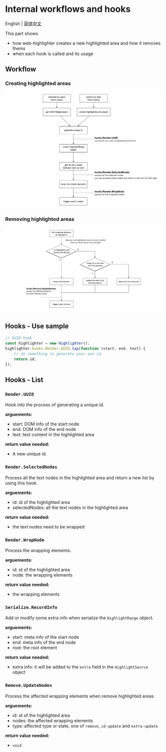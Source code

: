 # Internal workflows and hooks

English | [简体中文](./ADVANCE.zh_CN.md)

This part shows

- how web-highlighter creates a new highlighted area and how it removes thems
- when each hook is called and its usage

## Workflow

### Creating highlighted areas

![create highlighted areas](./img/create-flow.jpg)

### Removing highlighted areas

![removie highlighted areas](./img/remove-flow.jpg)

## Hooks - Use sample

```JavaScript
// UUID hook
const highlighter = new Highlighter();
highlighter.hooks.Render.UUID.tap(function (start, end, text) {
    // do something to generate your own id
    return id;
});
```

## Hooks - List

### `Render.UUID`

Hook into the process of generating a unique id.

**arguements:**

- start: DOM info of the start node
- end: DOM info of the end node
- text: text content in the highlighted area

**return value needed:**

- A new unique id.

### `Render.SelectedNodes`

Process all the text nodes in the highlighted area and return a new list by using this hook.

**arguements:**

- id: id of the highlighted area
- selectedNodes: all the text nodes in the highlighted area

**return value needed:**

- the text nodes need to be wrapped

### `Render.WrapNode`

Process the wrapping elements.

**arguements:**

- id: id of the highlighted area
- node: the wrapping elements

**return value needed:**

- the wrapping elements

### `Serialize.RecordInfo`

Add or modify some extra info when serialize the `HighlightRange` object.

**arguements:**

- start: meta info of the start node
- end: meta info of the end node
- root: the root element

**return value needed:**

- extra info: it will be added to the `extra` field in the `HighlightSource` object

### `Remove.UpdateNodes`

Process the affected wrapping elements when remove highlighted areas.

**arguements:**

- id: id of the highlighted area
- nodes: the affected wrapping elements
- type: affected type or state, one of `remove`, `id-update` and `extra-update`

**return value needed:**

- `void`
